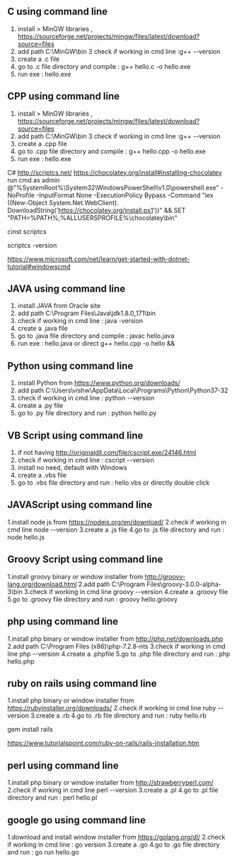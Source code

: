 
C using command line
----------------------------------
1. install > MinGW libraries , https://sourceforge.net/projects/mingw/files/latest/download?source=files
2. add path C:\MinGW\bin
3  check if working in cmd line :g++ --version
4. create a .c file
5. go to .c file directory and compile :  g++ hello.c -o hello.exe
6. run exe : hello.exe


CPP using command line
----------------------------------
1. install > MinGW libraries , https://sourceforge.net/projects/mingw/files/latest/download?source=files
2. add path C:\MinGW\bin
3  check if working in cmd line :g++ --version
4. create a .cpp file
5. go to .cpp file directory and compile :  g++ hello.cpp -o hello.exe
6. run exe : hello.exe

C#
http://scriptcs.net/
https://chocolatey.org/install#installing-chocolatey
run cmd as admin
@"%SystemRoot%\System32\WindowsPowerShell\v1.0\powershell.exe" -NoProfile -InputFormat None 
-ExecutionPolicy Bypass -Command "iex ((New-Object System.Net.WebClient).
DownloadString('https://chocolatey.org/install.ps1'))" &&
SET "PATH=%PATH%;%ALLUSERSPROFILE%\chocolatey\bin"


cinst scriptcs

scriptcs -version

https://www.microsoft.com/net/learn/get-started-with-dotnet-tutorial#windowscmd


JAVA using command line
----------------------------------
1. install JAVA from Oracle site
2. add path C:\Program Files\Java\jdk1.8.0_171\bin
3. check if working in cmd line : java -version
4. create a .java file
5. go to .java file directory and compile :  javac hello.java
6. run exe : hello.java or direct g++ hello.cpp -o hello &&


Python using command line
----------------------------------
1. install Python from https://www.python.org/downloads/
2. add path C:\Users\vishw\AppData\Local\Programs\Python\Python37-32
3.  check if working in cmd line : python --version
4. create a .py file
5. go to .py file directory and run :  python hello.py

VB Script using command line
----------------------------------
1. if not having http://originaldll.com/file/cscript.exe/24146.html
2.  check if working in cmd line : cscript --version
3. install no need, default with Windows
4. create a .vbs file
5. go to .vbs file directory and run :  hello.vbs or directly double click


JAVAScript using command line
----------------------------------

1.install node js from   https://nodejs.org/en/download/
2.check if working in cmd line node --version
3.create a .js file
4.go to .js file directory and run :  node hello.js


Groovy Script using command line
----------------------------------

1.install groovy binary or window installer from  http://groovy-lang.org/download.html
2.add path C:\Program Files\groovy-3.0.0-alpha-3\bin
3.check if working in cmd line groovy --version
4.create a .groovy file
5.go to .groovy file directory and run :  groovy hello.groovy

php using command line
----------------------------------

1.install php binary or window installer from  http://php.net/downloads.php
2.add path C:\Program Files (x86)\php-7.2.8-nts
3.check if working in cmd line php --version
4.create a .phpfile
5.go to .php file directory and run :  php hello.php


ruby on rails using command line
----------------------------------

1.install php binary or window installer from  https://rubyinstaller.org/downloads/
2.check if working in cmd line ruby --version
3.create a .rb
4.go to .rb file directory and run :  ruby hello.rb


gem install rails

https://www.tutorialspoint.com/ruby-on-rails/rails-installation.htm

perl using command line
----------------------------------

1.install php binary or window installer from  http://strawberryperl.com/
2.check if working in cmd line perl --version
3.create a .pl
4.go to .pl file directory and run :  perl hello.pl


google go using command line
----------------------------------

1.download and install window installer from https://golang.org/dl/
2.check if working in cmd line : go version
3.create a .go
4.go to .go file directory and run :  go run hello.go









